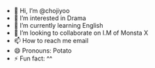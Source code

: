 - 👋 Hi, I’m @chojiyoo
- 👀 I’m interested in Drama
- 🌱 I’m currently learning English
- 💞️ I’m looking to collaborate on I.M of Monsta X
- 📫 How to reach me email
- 😄 Pronouns: Potato
- ⚡ Fun fact: ^^

<!---
chojiyoo/chojiyoo is a ✨ special ✨ repository because its `README.md` (this file) appears on your GitHub profile.
You can click the Preview link to take a look at your changes.
--->


